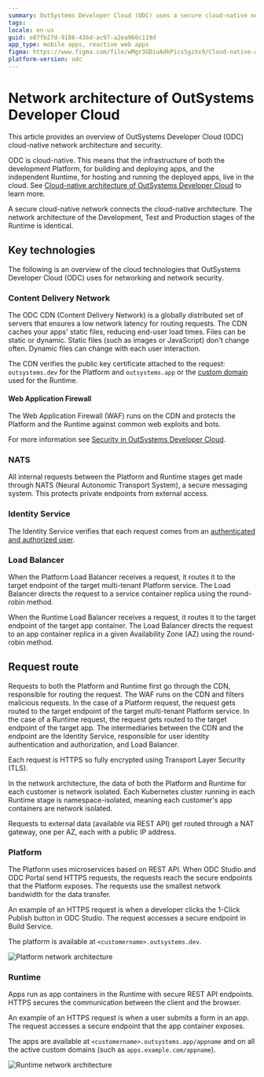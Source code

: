 ```yaml
---
summary: OutSystems Developer Cloud (ODC) uses a secure cloud-native network with CDN, WAF, NATS, Identity Service, and Load Balancer to protect the Platform and Runtime from malicious accesses and attacks.
tags: 
locale: en-us
guid: e87fb27d-9186-436d-ac97-a2ea960c119d
app_type: mobile apps, reactive web apps
figma: https://www.figma.com/file/wMgr3GDiuAdkPics5gzXx9/Cloud-native-architecture-of-OutSystems-Developer-Cloud?type=design&node-id=3001%3A1808&t=wS2nDUn4cr9EORu8-1
platform-version: odc
---
```


# Network architecture of OutSystems Developer Cloud

This article provides an overview of OutSystems Developer Cloud (ODC) cloud-native network architecture and security.

ODC is cloud-native. This means that the infrastructure of both the development Platform, for building and deploying apps, and the independent Runtime, for hosting and running the deployed apps, live in the cloud. See [Cloud-native architecture of OutSystems Developer Cloud](intro.md) to learn more.

A secure cloud-native network connects the cloud-native architecture. The network architecture of the Development, Test and Production stages of the Runtime is identical.

## Key technologies

The following is an overview of the cloud technologies that OutSystems Developer Cloud (ODC) uses for networking and network security.

### Content Delivery Network

The ODC CDN (Content Delivery Network) is a globally distributed set of servers that ensures a low network latency for routing requests. The CDN caches your apps' static files, reducing end-user load times. Files can be static or dynamic. Static files (such as images or JavaScript) don't change often. Dynamic files can change with each user interaction.

The CDN verifies the public key certificate attached to the request: `outsystems.dev` for the Platform and `outsystems.app` or the [custom domain](../configuration-management/custom-domains.md) used for the Runtime.

#### Web Application Firewall

The Web Application Firewall (WAF) runs on the CDN and protects the Platform and the Runtime against common web exploits and bots.

For more information see [Security in OutSystems Developer Cloud](../security.md#web-application-firewall).

### NATS

All internal requests between the Platform and Runtime stages get made through NATS (Neural Autonomic Transport System), a secure messaging system. This protects private endpoints from external access.

### Identity Service

The Identity Service verifies that each request comes from an [authenticated and authorized user](identity.md).

### Load Balancer

When the Platform Load Balancer receives a request, it routes it to the target endpoint of the target multi-tenant Platform service. The Load Balancer directs the request to a service container replica using the round-robin method.

When the Runtime Load Balancer receives a request, it routes it to the target endpoint of the target app container. The Load Balancer directs the request to an app container replica in a given Availability Zone (AZ) using the round-robin method.

## Request route

Requests to both the Platform and Runtime first go through the CDN, responsible for routing the request. The WAF runs on the CDN and filters malicious requests. In the case of a Platform request, the request gets routed to the target endpoint of the target multi-tenant Platform service. In the case of a Runtime request, the request gets routed to the target endpoint of the target app. The intermediaries between the CDN and the endpoint are the Identity Service, responsible for user identity authentication and authorization, and Load Balancer.

Each request is HTTPS so fully encrypted using Transport Layer Security (TLS).

In the network architecture, the data of both the Platform and Runtime for each customer is network isolated. Each Kubernetes cluster running in each Runtime stage is namespace-isolated, meaning each customer's app containers are network isolated.

Requests to external data (available via REST API) get routed through a NAT gateway, one per AZ, each with a public IP address.

### Platform

The Platform uses microservices based on REST API. When ODC Studio and ODC Portal send HTTPS requests, the requests reach the secure endpoints that the Platform exposes. The requests use the smallest network bandwidth for the data transfer.

An example of an HTTPS request is when a developer clicks the 1-Click Publish button in ODC Studio. The request accesses a secure endpoint in Build Service.

The platform is available at `<customername>.outsystems.dev`.

![Platform network architecture](images/architecture-network-platform-diag.png "Platform network architecture")

### Runtime

Apps run as app containers in the Runtime with secure REST API endpoints. HTTPS secures the communication between the client and the browser. 

An example of an HTTPS request is when a user submits a form in an app. The request accesses a secure endpoint that the app container exposes.

The apps are available at `<customername>.outsystems.app/appname` and on all the active custom domains (such as `apps.example.com/appname`).

![Runtime network architecture](images/network-runtime-diag.png "Runtime network architecture") 
